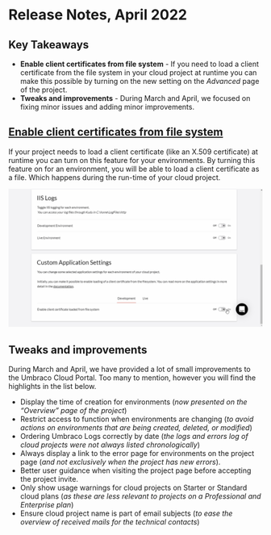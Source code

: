 # Release Notes, April 2022

## Key Takeaways

* **Enable client certificates from file system** - If you need to load a client certificate from the file system in your cloud project at runtime you can make this possible by turning on the new setting on the _Advanced_ page of the project.
* **Tweaks and improvements** - During March and April, we focused on fixing minor issues and adding minor improvements.

## [Enable client certificates from file system](../set-up/project-settings/application-settings.md)

If your project needs to load a client certificate (like an X.509 certificate) at runtime you can turn on this feature for your environments. By turning this feature on for an environment, you will be able to load a client certificate as a file. Which happens during the run-time of your cloud project.

![Enable client certificate load from file system](../set-up/images/EnableClientCertificateLoadedFromFileSystem.gif)

## Tweaks and improvements

During March and April, we have provided a lot of small improvements to the Umbraco Cloud Portal. Too many to mention, however you will find the highlights in the list below.

* Display the time of creation for environments (_now presented on the “Overview” page of the project_)
* Restrict access to function when environments are changing (_to avoid actions on environments that are being created, deleted, or modified_)
* Ordering Umbraco Logs correctly by date (_the logs and errors log of cloud projects were not always listed chronologically_)
* Always display a link to the error page for environments on the project page (_and not exclusively when the project has new errors_).
* Better user guidance when visiting the project page before accepting the project invite.
* Only show usage warnings for cloud projects on Starter or Standard cloud plans (_as these are less relevant to projects on a Professional and Enterprise plan_)
* Ensure cloud project name is part of email subjects (_to ease the overview of received mails for the technical contacts_)
